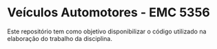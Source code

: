 # Veículos Automotores - EMC 5356
Este repositório tem como objetivo disponibilizar o código utilizado na elaboração do trabalho da disciplina.
